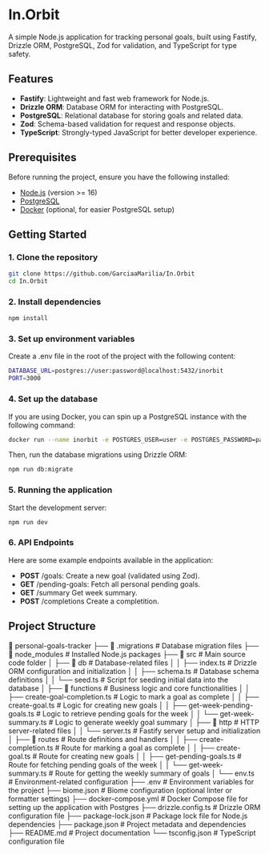 # In.Orbit

A simple Node.js application for tracking personal goals, built using Fastify, Drizzle ORM, PostgreSQL, Zod for validation, and TypeScript for type safety.

## Features

- **Fastify**: Lightweight and fast web framework for Node.js.
- **Drizzle ORM**: Database ORM for interacting with PostgreSQL.
- **PostgreSQL**: Relational database for storing goals and related data.
- **Zod**: Schema-based validation for request and response objects.
- **TypeScript**: Strongly-typed JavaScript for better developer experience.

## Prerequisites

Before running the project, ensure you have the following installed:

- [Node.js](https://nodejs.org/) (version >= 16)
- [PostgreSQL](https://www.postgresql.org/)
- [Docker](https://www.docker.com/) (optional, for easier PostgreSQL setup)

## Getting Started

### 1. Clone the repository

```bash
git clone https://github.com/GarciaaMarilia/In.Orbit
cd In.Orbit
```

### 2. Install dependencies

```bash
npm install
```

### 3. Set up environment variables

Create a .env file in the root of the project with the following content:

```bash
DATABASE_URL=postgres://user:password@localhost:5432/inorbit
PORT=3000
```

### 4. Set up the database

If you are using Docker, you can spin up a PostgreSQL instance with the following command:

```bash
docker run --name inorbit -e POSTGRES_USER=user -e POSTGRES_PASSWORD=password -e POSTGRES_DB=inorbit -p 5432:5432 -d postgres
```

Then, run the database migrations using Drizzle ORM:

```bash
npm run db:migrate
```

### 5. Running the application

Start the development server:

```bash
npm run dev
```

### 6. API Endpoints

Here are some example endpoints available in the application:

- **POST** /goals: Create a new goal (validated using Zod).
- **GET** /pending-goals: Fetch all personal pending goals.
- **GET** /summary Get week summary.
- **POST** /completions Create a completition.

## Project Structure


📂 personal-goals-tracker
├── 📂 .migrations           # Database migration files
├── 📂 node_modules          # Installed Node.js packages
├── 📂 src                   # Main source code folder
│   ├── 📂 db                # Database-related files
│   │   ├── index.ts         # Drizzle ORM configuration and initialization
│   │   ├── schema.ts        # Database schema definitions
│   │   └── seed.ts          # Script for seeding initial data into the database
│   ├── 📂 functions         # Business logic and core functionalities
│   │   ├── create-goal-completion.ts  # Logic to mark a goal as complete
│   │   ├── create-goal.ts            # Logic for creating new goals
│   │   ├── get-week-pending-goals.ts # Logic to retrieve pending goals for the week
│   │   └── get-week-summary.ts       # Logic to generate weekly goal summary
│   ├── 📂 http              # HTTP server-related files
│   │   └── server.ts        # Fastify server setup and initialization
│   ├── 📂 routes            # Route definitions and handlers
│   │   ├── create-completion.ts   # Route for marking a goal as complete
│   │   ├── create-goal.ts         # Route for creating new goals
│   │   ├── get-pending-goals.ts   # Route for fetching pending goals of the week
│   │   └── get-week-summary.ts    # Route for getting the weekly summary of goals
│   └── env.ts              # Environment-related configuration
├── .env                    # Environment variables for the project
├── biome.json               # Biome configuration (optional linter or formatter settings)
├── docker-compose.yml       # Docker Compose file for setting up the application with Postgres
├── drizzle.config.ts        # Drizzle ORM configuration file
├── package-lock.json        # Package lock file for Node.js dependencies
├── package.json             # Project metadata and dependencies
├── README.md                # Project documentation
└── tsconfig.json            # TypeScript configuration file
